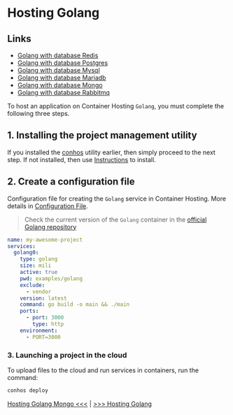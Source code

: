 # Hosting Golang

## Links

- [Golang with database Redis](./HostingGolangRedis.md)  
- [Golang with database Postgres](./HostingGolangPostgres.md)  
- [Golang with database Mysql](./HostingGolangMysql.md)  
- [Golang with database Mariadb](./HostingGolangMariadb.md)  
- [Golang with database Mongo](./HostingGolangMongo.md)  
- [Golang with database Rabbitmq](./HostingGolangRabbitmq.md)  


To host an application on Container Hosting `Golang`, you must complete the following three steps.

## 1. Installing the project management utility

If you installed the [conhos](https://www.npmjs.com/package/conhos) utility earlier, then simply proceed to the next step. If not installed, then use [Instructions](./GettingStarted.md) to install.

## 2. Create a configuration file

Configuration file for creating the `Golang` service in Container Hosting. More details in [Configuration File](./ConfigFile.md).

> Check the current version of the `Golang` container in the [official Golang repository](https://hub.docker.com/_/golang/tags)

```yml
name: my-awesome-project
services:
  golang0:
    type: golang
    size: mili
    active: true
    pwd: examples/golang
    exclude:
      - vendor
    version: latest
    command: go build -o main && ./main
    ports:
      - port: 3000
        type: http
    environment:
      - PORT=3000
```

### 3. Launching a project in the cloud

To upload files to the cloud and run services in containers, run the command:

```sh
conhos deploy
```

[Hosting Golang Mongo <<<](./HostingGolangMongo.md) | [>>> Hosting Golang ](./HostingGolang.md)
